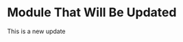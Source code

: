 <!--

module_type: standard
title: Module That Will Be Updated
version: 2.3.0
author: Me
standard_specific: true

-->

# Module That Will Be Updated
This is a new update
